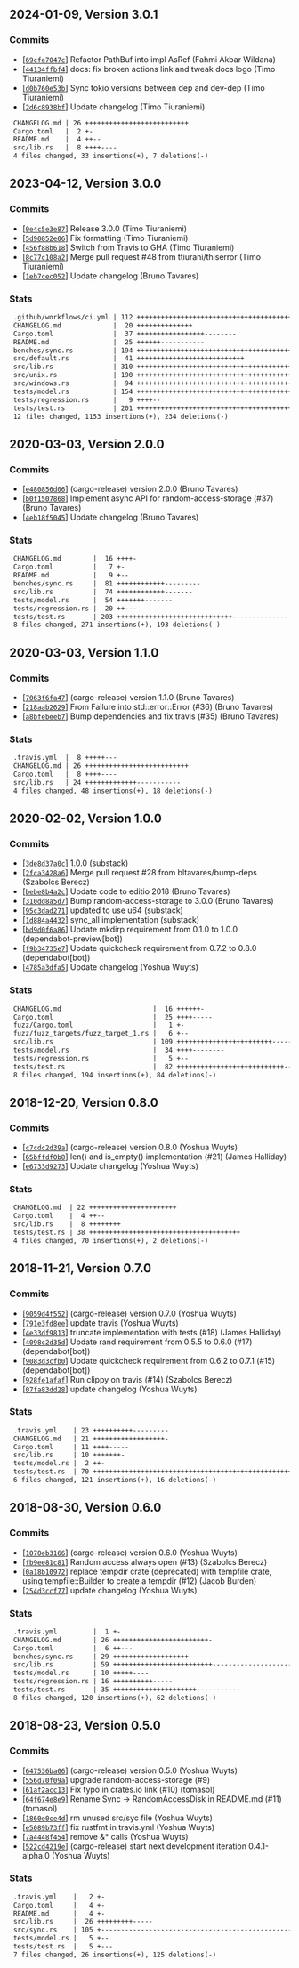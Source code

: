 ## 2024-01-09, Version 3.0.1
### Commits
- [[`69cfe7047c`](https://github.com/datrs/random-access-disk/commit/69cfe7047c71eded4ddfa935d83f9260f255ab8b)] Refactor PathBuf into impl AsRef<Path> (Fahmi Akbar Wildana)
- [[`44134ffbf4`](https://github.com/datrs/random-access-disk/commit/44134ffbf484bfd15b9da2dd05b52072f7b5207c)] docs: fix broken actions link and tweak docs logo (Timo Tiuraniemi)
- [[`d0b760e53b`](https://github.com/datrs/random-access-disk/commit/d0b760e53bef4a55daa9fee44864eb252220fa5c)] Sync tokio versions between dep and dev-dep (Timo Tiuraniemi)
- [[`2d6c8938bf`](https://github.com/datrs/random-access-disk/commit/2d6c8938bf5a4dec876752fa4afb5939df82a782)] Update changelog (Timo Tiuraniemi)

```diff
 CHANGELOG.md | 26 ++++++++++++++++++++++++++
 Cargo.toml   |  2 +-
 README.md    |  4 ++--
 src/lib.rs   |  8 ++++----
 4 files changed, 33 insertions(+), 7 deletions(-)
```

## 2023-04-12, Version 3.0.0
### Commits
- [[`0e4c5e3e87`](https://github.com/datrs/random-access-disk/commit/0e4c5e3e8776b5beb860d7a0507cac4a86fa5557)] Release 3.0.0 (Timo Tiuraniemi)
- [[`5d90852e06`](https://github.com/datrs/random-access-disk/commit/5d90852e06c0c2666690cbd9ea2f050d73acf06c)] Fix formatting (Timo Tiuraniemi)
- [[`456f88b618`](https://github.com/datrs/random-access-disk/commit/456f88b6189a45fdd8ee62df8272a95eadf3a0d7)] Switch from Travis to GHA (Timo Tiuraniemi)
- [[`8c77c108a2`](https://github.com/datrs/random-access-disk/commit/8c77c108a225951f85719b8503026a74c1ec5ce3)] Merge pull request #48 from ttiurani/thiserror (Timo Tiuraniemi)
- [[`1eb7cec052`](https://github.com/datrs/random-access-disk/commit/1eb7cec052d8782f001e2150b45f6bc544e38c77)] Update changelog (Bruno Tavares)

### Stats
```diff
 .github/workflows/ci.yml | 112 ++++++++++++++++++++++++++++++++++++++++++++++++++++++++++++++++++++++++++
 CHANGELOG.md             |  20 ++++++++++++++
 Cargo.toml               |  37 +++++++++++++++++--------
 README.md                |  25 ++++++-----------
 benches/sync.rs          | 194 +++++++++++++++++++++++++++++++++++++++++++++++++++++++++++++++++++++++++++++++++++++++++---------------------------------------
 src/default.rs           |  41 +++++++++++++++++++++++++++
 src/lib.rs               | 310 ++++++++++++++++++++++++++++++++++++++++++++++++++++++++++++++++++++++++++++++++++++++++++++++++++++++++++++++++++++++++++++++++++++++++++++++++++++++++++++++++++++++++-------------------------------------
 src/unix.rs              | 190 ++++++++++++++++++++++++++++++++++++++++++++++++++++++++++++++++++++++++++++++++++++++++++++++++++++++++++++++++++++++++++++++
 src/windows.rs           |  94 ++++++++++++++++++++++++++++++++++++++++++++++++++++++++++++++
 tests/model.rs           | 154 +++++++++++++++++++++++++++++++++++++++++++++++++++++++++++++++++++++---------------------------------
 tests/regression.rs      |   9 ++++--
 tests/test.rs            | 201 ++++++++++++++++++++++++++++++++++++++++++++++++++++++++++++++++++++++++++++++++++++++++++++++++++++++++++---------------------------
 12 files changed, 1153 insertions(+), 234 deletions(-)
```


## 2020-03-03, Version 2.0.0
### Commits
- [[`e480856d06`](https://github.com/datrs/random-access-disk/commit/e480856d06af1357f33ef7bf826373c169df83d2)] (cargo-release) version 2.0.0 (Bruno Tavares)
- [[`b0f1507868`](https://github.com/datrs/random-access-disk/commit/b0f15078689fbfd379aa249ff45bf28be54f2249)] Implement async API for random-access-storage (#37) (Bruno Tavares)
- [[`4eb18f5045`](https://github.com/datrs/random-access-disk/commit/4eb18f50458df30da747cbef7380704d2c7791d1)] Update changelog (Bruno Tavares)

### Stats
```diff
 CHANGELOG.md        |  16 ++++-
 Cargo.toml          |   7 +-
 README.md           |   9 +--
 benches/sync.rs     |  81 ++++++++++++---------
 src/lib.rs          |  74 ++++++++++++-------
 tests/model.rs      |  54 +++++++-------
 tests/regression.rs |  20 ++---
 tests/test.rs       | 203 +++++++++++++++++++++++++++++------------------------
 8 files changed, 271 insertions(+), 193 deletions(-)
```


## 2020-03-03, Version 1.1.0
### Commits
- [[`7063f6fa47`](https://github.com/datrs/random-access-disk/commit/7063f6fa47dc7689e1d44055aa594845345f890f)] (cargo-release) version 1.1.0 (Bruno Tavares)
- [[`218aab2629`](https://github.com/datrs/random-access-disk/commit/218aab2629ce76308c946c62b61078b749100c53)] From Failure into std::error::Error (#36) (Bruno Tavares)
- [[`a8bfebeeb7`](https://github.com/datrs/random-access-disk/commit/a8bfebeeb7edda672783aeb9ab5fa9f9555e4b74)] Bump dependencies and fix travis (#35) (Bruno Tavares)

### Stats
```diff
 .travis.yml  |  8 +++++---
 CHANGELOG.md | 26 ++++++++++++++++++++++++++
 Cargo.toml   |  8 ++++----
 src/lib.rs   | 24 +++++++++++++-----------
 4 files changed, 48 insertions(+), 18 deletions(-)
```


## 2020-02-02, Version 1.0.0
### Commits
- [[`3de8d37a0c`](https://github.com/datrs/random-access-disk/commit/3de8d37a0c33bc15874de8870734bbdd07a8b24c)] 1.0.0 (substack)
- [[`2fca3428a6`](https://github.com/datrs/random-access-disk/commit/2fca3428a6ca6e484c5b31c8b62422553641731e)] Merge pull request #28 from bltavares/bump-deps (Szabolcs Berecz)
- [[`bebe8b4a2c`](https://github.com/datrs/random-access-disk/commit/bebe8b4a2c95dcd6d19c54ceb2fe854799af4ea4)] Update code to editio 2018 (Bruno Tavares)
- [[`310dd8a5d7`](https://github.com/datrs/random-access-disk/commit/310dd8a5d79e2edcfbded8cb48a17c5949c6b276)] Bump random-access-storage to 3.0.0 (Bruno Tavares)
- [[`95c3dad271`](https://github.com/datrs/random-access-disk/commit/95c3dad2715ade75c18337bb72f109573c9c08e3)] updated to use u64 (substack)
- [[`1d884a4432`](https://github.com/datrs/random-access-disk/commit/1d884a443232528c2a0a9e03901cb12eca137ac1)] sync_all implementation (substack)
- [[`bd9d0f6a86`](https://github.com/datrs/random-access-disk/commit/bd9d0f6a869d9f8225ae8582a5bfe5db6ca52578)] Update mkdirp requirement from 0.1.0 to 1.0.0 (dependabot-preview[bot])
- [[`f9b34735e7`](https://github.com/datrs/random-access-disk/commit/f9b34735e79020ff2f39bef510026f5cf8bf02b3)] Update quickcheck requirement from 0.7.2 to 0.8.0 (dependabot[bot])
- [[`4785a3dfa5`](https://github.com/datrs/random-access-disk/commit/4785a3dfa5aed164df833eafaeef4edda0dfd2c4)] Update changelog (Yoshua Wuyts)

### Stats
```diff
 CHANGELOG.md                       |  16 ++++++-
 Cargo.toml                         |  25 ++++-----
 fuzz/Cargo.toml                    |   1 +-
 fuzz/fuzz_targets/fuzz_target_1.rs |   6 +--
 src/lib.rs                         | 109 ++++++++++++++++++++++++--------------
 tests/model.rs                     |  34 ++++--------
 tests/regression.rs                |   5 +--
 tests/test.rs                      |  82 +++++++++++++++++++++++++++--
 8 files changed, 194 insertions(+), 84 deletions(-)
```


## 2018-12-20, Version 0.8.0
### Commits
- [[`c7cdc2d39a`](https://github.com/datrs/random-access-disk/commit/c7cdc2d39a7d92103f7125c28d2451ecf6272578)] (cargo-release) version 0.8.0 (Yoshua Wuyts)
- [[`65bffdf0b8`](https://github.com/datrs/random-access-disk/commit/65bffdf0b8ef6d7b37a89b9ef498fb62a24a2e25)] len() and is_empty() implementation (#21) (James Halliday)
- [[`e6733d9273`](https://github.com/datrs/random-access-disk/commit/e6733d92734e42881ca5f90228eef96883b005a7)] Update changelog (Yoshua Wuyts)

### Stats
```diff
 CHANGELOG.md  | 22 ++++++++++++++++++++++
 Cargo.toml    |  4 ++--
 src/lib.rs    |  8 ++++++++
 tests/test.rs | 38 ++++++++++++++++++++++++++++++++++++++
 4 files changed, 70 insertions(+), 2 deletions(-)
```


## 2018-11-21, Version 0.7.0
### Commits
- [[`9059d4f552`](https://github.com/datrs/random-access-disk/commit/9059d4f5524f16f52badff98a92e4b7db308a2d0)] (cargo-release) version 0.7.0 (Yoshua Wuyts)
- [[`791e3fd8ee`](https://github.com/datrs/random-access-disk/commit/791e3fd8ee1fd7af387119e734fd498074fc8c33)] update travis (Yoshua Wuyts)
- [[`4e33df9813`](https://github.com/datrs/random-access-disk/commit/4e33df981357474f1e986e3fef63f5b4397efad0)] truncate implementation with tests (#18) (James Halliday)
- [[`4098c2d35d`](https://github.com/datrs/random-access-disk/commit/4098c2d35dd570d635a890656925ae898e8e9e05)] Update rand requirement from 0.5.5 to 0.6.0 (#17) (dependabot[bot])
- [[`9083d3cfb0`](https://github.com/datrs/random-access-disk/commit/9083d3cfb08069541a146f7e12e6af06c97354c0)] Update quickcheck requirement from 0.6.2 to 0.7.1 (#15) (dependabot[bot])
- [[`928fe1afaf`](https://github.com/datrs/random-access-disk/commit/928fe1afaf95453a00bb7754bb7ff91e08fe5689)] Run clippy on travis (#14) (Szabolcs Berecz)
- [[`07fa83dd28`](https://github.com/datrs/random-access-disk/commit/07fa83dd2882d0b6868378e7a9599572693e035e)] update changelog (Yoshua Wuyts)

### Stats
```diff
 .travis.yml    | 23 ++++++++++---------
 CHANGELOG.md   | 21 ++++++++++++++++++-
 Cargo.toml     | 11 ++++-----
 src/lib.rs     | 10 +++++++-
 tests/model.rs |  2 ++-
 tests/test.rs  | 70 +++++++++++++++++++++++++++++++++++++++++++++++++++++++++++-
 6 files changed, 121 insertions(+), 16 deletions(-)
```


## 2018-08-30, Version 0.6.0
### Commits
- [[`1070eb3166`](https://github.com/datrs/random-access-disk/commits/1070eb31665c3578842997557af292a9e702a033)] (cargo-release) version 0.6.0 (Yoshua Wuyts)
- [[`fb9ee81c81`](https://github.com/datrs/random-access-disk/commits/fb9ee81c81043619ecf6ea3a5d670373248cd677)] Random access always open (#13) (Szabolcs Berecz)
- [[`0a18b10972`](https://github.com/datrs/random-access-disk/commits/0a18b109722c73f7385f77fe7fb7c2d118f7bcae)] replace tempdir crate (deprecated) with tempfile crate, using tempfile::Builder to create a tempdir (#12) (Jacob Burden)
- [[`254d3ccf77`](https://github.com/datrs/random-access-disk/commits/254d3ccf7789e615a46815c0e43f0892aab96eff)] update changelog (Yoshua Wuyts)

### Stats
```diff
 .travis.yml         |  1 +-
 CHANGELOG.md        | 26 ++++++++++++++++++++++++-
 Cargo.toml          |  6 ++---
 benches/sync.rs     | 29 +++++++++++++++++++--------
 src/lib.rs          | 59 +++++++++++++++++++++++++-----------------------------
 tests/model.rs      | 10 +++++----
 tests/regression.rs | 16 ++++++++++-----
 tests/test.rs       | 35 +++++++++++++++++++++-----------
 8 files changed, 120 insertions(+), 62 deletions(-)
```


## 2018-08-23, Version 0.5.0
### Commits
- [[`647536ba06`](https://github.com/datrs/random-access-disk/commits/647536ba06ab55f810c7981e60d68481ec55044c)] (cargo-release) version 0.5.0 (Yoshua Wuyts)
- [[`556d70f09a`](https://github.com/datrs/random-access-disk/commits/556d70f09a0b23cf15107442f9cefec7669ad463)] upgrade random-access-storage (#9)
- [[`61af2acc13`](https://github.com/datrs/random-access-disk/commits/61af2acc135456d39eb05b92e1ad3a20e790e53c)] Fix typo in crates.io link (#10)
 (tomasol)
- [[`64f674e8e9`](https://github.com/datrs/random-access-disk/commits/64f674e8e9b7377b209775e5bf31238f6be213cb)] Rename Sync -> RandomAccessDisk in README.md (#11)
 (tomasol)
- [[`1860e0ce4d`](https://github.com/datrs/random-access-disk/commits/1860e0ce4d8b0de8fce189beaaad549d79b3d40f)] rm unused src/syc file (Yoshua Wuyts)
- [[`e5089b73ff`](https://github.com/datrs/random-access-disk/commits/e5089b73ffc2a75210fa2c2fab52ee0050486ec6)] fix rustfmt in travis.yml (Yoshua Wuyts)
- [[`7a4448f454`](https://github.com/datrs/random-access-disk/commits/7a4448f454bcc57f158d6c360a5d82727a6a74e9)] remove &* calls (Yoshua Wuyts)
- [[`522cd4219e`](https://github.com/datrs/random-access-disk/commits/522cd4219e8bfd37cb3403f1100d6024f5367f2b)] (cargo-release) start next development iteration 0.4.1-alpha.0 (Yoshua Wuyts)

### Stats
```diff
 .travis.yml    |   2 +-
 Cargo.toml     |   4 +-
 README.md      |   4 +-
 src/lib.rs     |  26 +++++++++-----
 src/sync.rs    | 105 +----------------------------------------------------------
 tests/model.rs |   5 +--
 tests/test.rs  |   5 +---
 7 files changed, 26 insertions(+), 125 deletions(-)
```


